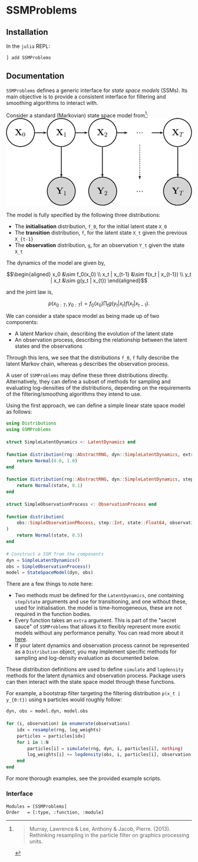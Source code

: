 # SSMProblems

## Installation

In the `julia` REPL:

```julia
] add SSMProblems
```

## Documentation

`SSMProblems` defines a generic interface for _state space models_ (SSMs). Its
main objective is to provide a consistent interface for filtering and smoothing
algorithms to interact with.

Consider a standard (Markovian) state space model from[^Murray]:
![state space model](images/state_space_model.png)

[^Murray]:
    > Murray, Lawrence & Lee, Anthony & Jacob, Pierre. (2013). Rethinking resampling in the particle filter on graphics processing units.

The model is fully specified by the following three distributions:

- The __initialisation__ distribution, ``f_0``, for the initial latent state ``X_0``
- The __transition__ distribution, ``f``, for the latent state ``X_t`` given the previous ``X_{t-1}``
- The __observation__ distribution, ``g``, for an observation ``Y_t`` given the state ``X_t``

The dynamics of the model are given by,

```math
\begin{aligned}
x_0 &\sim f_0(x_0) \\
x_t | x_{t-1} &\sim f(x_t | x_{t-1}) \\
y_t | x_t &\sim g(y_t | x_{t})
\end{aligned}
```

and the joint law is,

```math
p(x_{0:T}, y_{0:T}) = f_0(x_0) \prod_t g(y_t | x_t) f(x_t | x_{t-1}).
```

We can consider a state space model as being made up of two components:

- A latent Markov chain, describing the evolution of the latent state
- An observation process, describing the relationship between the latent states and the observations

Through this lens, we see that the distributions ``f_0``, ``f`` fully describe the latent Markov chain, whereas ``g`` describes the observation process.

A user of `SSMProblems` may define these three distributions directly.
Alternatively, they can define a subset of methods for sampling and evaluating
log-densities of the distributions, depending on the requirements of the
filtering/smoothing algorithms they intend to use.

Using the first approach, we can define a simple linear state space model as follows:

```julia
using Distributions
using SSMProblems

struct SimpleLatentDynamics <: LatentDynamics end

function distribution(rng::AbstractRNG, dyn::SimpleLatentDynamics, extra::Nothing)
    return Normal(0.0, 1.0)
end

function distribution(rng::AbstractRNG, dyn::SimpleLatentDynamics, step::Int state::Float64, extra::Nothing)
    return Normal(state, 0.1)
end

struct SimpleObservationProcess <: ObservationProcess end

function distribution(
    obs::SimpleObservationPRocess, step::Int, state::Float64, observation::Float64, extra::Nothing
)
    return Normal(state, 0.5)
end

# Construct a SSM from the components
dyn = SimpleLatentDynamics()
obs = SimpleObservationProcess()
model = StateSpaceModel(dyn, obs)
```

There are a few things to note here:

- Two methods must be defined for the `LatentDynamics`, one containing
  `step`/`state` arguments and use for transitioning, and one without these,
  used for initialisation.
  the model is time-homogeneous, these are not required in the function bodies.
- Every function takes an `extra` argument. This is part of the "secret sauce"
  of `SSMProblems` that allows it to flexibly represent more exotic models
  without any performance penalty. You can read more about it [here](extras.md).
- If your latent dynamics and observation process cannot be represented as a
  `Distribution` object, you may implement specific methods for sampling and
  log-density evaluation as documented below.

These distribution definitions are used to define `simulate` and `logdensity`
methods for the latent dynamics and observation process. Package users can then interact with the state space model through these functions.

For example, a bootstrap filter targeting the filtering distribution ``p(x_t | y_{0:t})`` using `N` particles would roughly follow:

```julia
dyn, obs = model.dyn, model.obs

for (i, observation) in enumerate(observations)
    idx = resample(rng, log_weights)
    particles = particles[idx]
    for i in 1:N
        particles[i] = simulate(rng, dyn, i, particles[i], nothing)
        log_weights[i] += logdensity(obs, i, particles[i], observation, nothing)
    end
end
```

For more thorough examples, see the provided example scripts.

### Interface
```@autodocs
Modules = [SSMProblems]
Order   = [:type, :function, :module]
```
